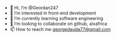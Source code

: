 - 👋 Hi, I’m @Geordan247
- 👀 I’m interested in front-end development
- 🌱 I’m currently learning software engineering
- 💞️ I’m looking to collaborate on github, alxafrica
- 📫 How to reach me georgedauda77@gmail.com

<!---
Geordan247/Geordan247 is a ✨ special ✨ repository because its `README.md` (this file) appears on your GitHub profile.
You can click the Preview link to take a look at your changes.
--->
